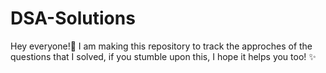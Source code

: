 # DSA-Solutions

Hey everyone!🌈
I am making this repository to track the approches of the questions that I solved, if you stumble upon this, I hope it helps you too! ✨
